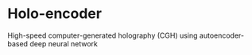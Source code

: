 # Holo-encoder
High-speed computer-generated holography (CGH) using autoencoder-based deep neural network
